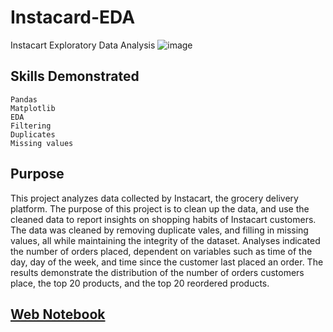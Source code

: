 # Instacard-EDA
Instacart Exploratory Data Analysis
![image](https://user-images.githubusercontent.com/115895428/216845847-c3946b83-65c9-4373-824c-188fa68c1d17.png)

## Skills Demonstrated
    Pandas
    Matplotlib
    EDA
    Filtering
    Duplicates 
    Missing values

## Purpose
This project analyzes data collected by Instacart, the grocery delivery platform. The purpose of this project is to clean up the data, and use the cleaned data to report insights on shopping habits of Instacart customers. The data  was cleaned by removing duplicate vales, and filling in missing values, all while maintaining the integrity of the dataset. Analyses indicated the number of orders placed, dependent on variables such as time of the day, day of the week, and time since the customer last placed an order. The results demonstrate the distribution of the number of orders customers place, the top 20 products, and the top 20 reordered products. 

## [Web Notebook](https://jodiambra.github.io/Instacart-EDA/)
